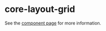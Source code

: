 core-layout-grid
================

See the [component page](https://polymer-project.org/docs/elements/core-elements.html#core-layout-grid) for more information.

